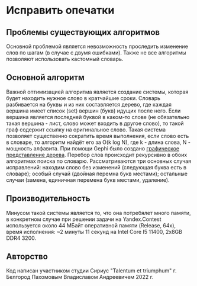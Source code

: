 Исправить опечатки
=====

Проблемы существующих алгоритмов
----
Основной проблемой является невозможность проследить изменение слов по шагам (в случае с двумя ошибками). Также не все алгоритмы позволяют использовать кастомный словарь.

Основной алгоритм
----
Важной оптимизацией алгоритма является создание системы, которая будет находить нужное слово в кратчайшие сроки. Словарь разбивается на буквы и из них составляется дерево, где каждая вершина имеет список (set) вершин (букв) идущих после него. Если вершина является последней буквой в каком-то слове (не обязательно такая вершина - лист, слово может входить в другое слово), то такой граф содержит ссылку на оригинальное слово. Такая система позволяет существенно сократить время выполнения, если слово есть в словаре, то алгоритм найдёт его за O(k log N), где k - длина слова, N - мощность алфавита. При помощи Gephi было создано [графическое представление дерева](https://disk.yandex.ru/d/fgMhhgKVDZAZHg).
Перебор слов происходит рекурсивно в обоих алгоритмах поиска по словарю. Рассматриваются три основных случая исправлений: находим слово без изменений (следующая буква есть в словаре); особый случай (двойная перемна букв местами); остальные случаи (замена, единичная перемена букв местами, удаление). 

Производительность
----
Минусом такой системы является то, что она потребялет много памяти, в конкретном случае при решении задачи на Yandex.Contest используется около 44 МБайт оперативной памяти (Release, 64x), время исполнения: ~2 минуты 11 секунд на Intel Core I5 11400, 2x8GB DDR4 3200.

Авторство
----
Код написан участником студии Сириус "Talentum et triumphum" г. Белгород Пахомовым Владиславом Андреевичем 2022 г.
